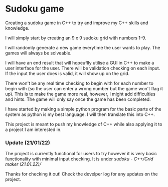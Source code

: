 # Sudoku game
Creating a sudoku game in C++ to try and improve my C++ skills and knowledge.

I will simply start by creating an 9 x 9 sudoku grid with numbers 1-9.

I will randomly generate a new game everytime the user wants to play. The games will always be solveable.

I will have an end result that will hopeuflly utilise a GUI in C++ to make a user interface for the user. There will be validation checking on each input. If the input the user does is valid, it will show up on the grid.

There won't be any real time checking to begin with for each number to begin with (so the user can enter a wrong number but the game won't flag it up). This is to make the game more real, however, I might add difficulties and hints. The game will only say once the game has been completed.

I have started by making a simple python program for the basic parts of the system as python is my best language. I will then translate this into C++.

This project is meant to push my knowledge of C++ while also applying it to a project I am interested in. 

### Update (21/01/22)

The project is currently functional for users to try however it is very basic functionality with minimal input checking. It is under _sudoku - C++/Grid maker (21.01.22)/_

Thanks for checking it out! Check the develper log for any updates on the project.
